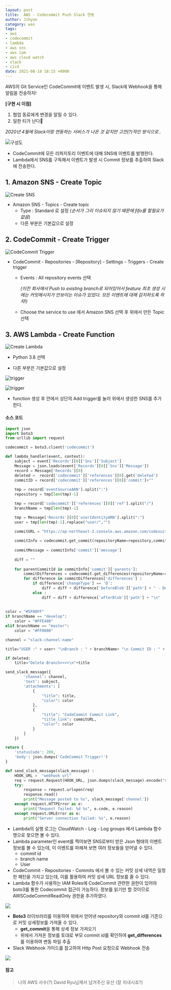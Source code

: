 ```yaml
---
layout: post
title:  AWS - Codecommit Push Slack 연동
author: Jihyun
category: was
tags:
- aws
- codecommit
- lambda
- aws sns
- aws iam
- aws cloud watch
- slack
- cicd
date: 2021-08-18 18:15 +0900
---
```


AWS의 Git Service인 CodeCommit에 이벤트 발생 시, Slack에 Webhook을 통해 알림을 전송하자!

**[구현 시 이점]**

1) 협업 동료에게 변경을 알릴 수 있다.
2) 일한 티가 난다🤣

*2020년 4월에 Slack이랑 연동하는 서비스가 나온 것 같지만 고전(?)적인 방식으로*..



![구성도](https://jihyun416.github.io/assets/aws_1_1.png)

- CodeCommit에 모든 리파지토리 이벤트에 대해 SNS에 이벤트를 발행한다.
- Lambda에서 SNS를 구독해서 이벤트가 발생 시 Commit 정보를 추출하여 Slack에 전송한다.



## 1. Amazon SNS - Create Topic

![Create SNS](https://jihyun416.github.io/assets/aws_1_2.png)

- Amazon SNS - Topics - Create topic
  - Type : Standard 로 설정 *(순서가 그리 이슈되지 않기 때문에 fifo를 할필요가 없음*)
  - 다른 부분은 기본값으로 설정



## 2. CodeCommit - Create Trigger

![CodeCommit Trigger](https://jihyun416.github.io/assets/aws_1_3.png)

- CodeCommit - Repositories - [Repository] - Settings - Triggers - Create trigger

  - Events : All repository events 선택 

    *(이전 회사에서 Push to existing branch로 되어있어서 feature 최초 생성 시에는 커밋메시지가 안보이는 이슈가 있었다. 모든 이벤트에 대해 감지하도록 하자!)*

  - Choose the service to use 에서 Amazon SNS 선택 후 위에서 만든 Topic 선택



## 3. AWS Lambda - Create Function

![Create Lambda](https://jihyun416.github.io/assets/aws_1_4.png)

- Python 3.8 선택

- 다른 부분은 기본값으로 설정

![trigger](https://jihyun416.github.io/assets/aws_1_9.png)

![trigger](https://jihyun416.github.io/assets/aws_1_8.png)

- function 생성 후 안에서 상단의 Add trigger를 눌러 위에서 생성한 SNS를 추가한다.



#### 소스 코드

```python
import json
import boto3
from urllib import request

codecommit = boto3.client('codecommit')

def lambda_handler(event, context):
    subject = event['Records'][0]['Sns']['Subject']
    Message = json.loads(event['Records'][0]['Sns']['Message'])
    record = Message['Records'][0]
    deleted =  record['codecommit']['references'][0].get('deleted')
    commitID = record['codecommit']['references'][0]['commit']+""
    
    tmp = record['eventSourceARN'].split(":")
    repository = tmp[len(tmp)-1]

    tmp = record['codecommit']['references'][0]['ref'].split("/")
    branchName = tmp[len(tmp)-1]

    tmp = Message['Records'][0]['userIdentityARN'].split(":")
    user = tmp[len(tmp)-1].replace("user/","")

    commitURL = "https://ap-northeast-2.console.aws.amazon.com/codesuite/codecommit/repositories/" + repository + "/commit/"+commitID+"?region=ap-northeast-2"
    
    commitInfo = codecommit.get_commit(repositoryName=repository,commitId=commitID)
    
    commitMessage = commitInfo['commit']['message']
    
    diff = ""
    
    for parentCommitId in commitInfo['commit']['parents']:
        commitDifferences = codecommit.get_differences(repositoryName=repository,beforeCommitSpecifier=parentCommitId, afterCommitSpecifier=commitID)
        for difference in commitDifferences['differences'] :
            if difference['changeType'] == 'D':
                diff = diff + difference['beforeBlob']['path'] + " - Delete \n"
            else :
                diff = diff + difference['afterBlob']['path'] + "\n"
          
          
color = "#5F00FF"
if branchName == "develop":
    color = "#FFE400"
elif branchName == "master":
    color = "#FF0000"

channel = "slack-channel-name"

title="USER :" + user+ "\nBranch : " + branchName+ "\n Commit ID : " + commitID + "\n Commit Message : "+ commitMessage + "\n Commit file : "+ diff

if deleted:
    title="Delete Branch>>>>\n"+title

send_slack_message({
        'channel': channel,
        'text': subject,
        'attachments': [
            {
                "title": title,
                "color": color
            },
            {
                "title": "CodeCommit Commit Link",
                "title_link": commitURL,
                "color": color
            }
        ]
    })

return {
    'statusCode': 200,
    'body': json.dumps('CodeCommit Trigger!')
}

def send_slack_message(slack_message) :
    HOOK_URL =  "webhook url"
    req = request.Request(HOOK_URL, json.dumps(slack_message).encode("utf-8"),method="POST")
    try:
        response = request.urlopen(req)
        response.read()
        print("Message posted to %s", slack_message['channel'])
    except request.HTTPError as e:
        print("Request failed: %d %s", e.code, e.reason)
    except request.URLError as e:
        print("Server connection failed: %s", e.reason)
```

- Lambda의 실행 로그는 CloudWatch - Log - Log groups 에서 Lambda 함수명으로 찾으면 볼 수 있다.
- Lambda parameter인 event를 찍어보면 SNS로부터 받은 Json 형태의 이벤트 정보를 볼 수 있는데, 이 이벤트를 파헤쳐 보면 여러 정보들을 얻어낼 수 있다.
  - commit id
  - branch name
  - User
- CodeCommit - Repositories - Commits 에서 볼 수 있는 커밋 상세 내역은 일정한 패턴을 가지고 있는데, 이를 활용하여 커밋 상세 URL 정보를 줄 수 있다.
- Lambda 함수가 사용하는 IAM Roles에 CodeCommit 관련한 권한이 있어야 boto3를 통한 Codecommit 접근이 가능하다. 정보를 읽기만 할 것이므로 AWSCodeCommitReadOnly 권한을 추가하였다.

![](https://jihyun416.github.io/assets/aws_1_7.png)

- **Boto3** 라이브러리를 이용하여 위에서 얻어낸 repository와 commit id를 기준으로 커밋 상세정보를 가져올 수 있다.
  - **get_commit**을 통해 상세 정보 가져오기
  - 위에서 가져온 정보를 토대로 부모 commit id를 확인하여 **get_differences**를 이용하여 변동 파일 추출
- Slack Webhook 가이드를 참고하여 Http Post 요청으로 Webhook 전송

![](https://jihyun416.github.io/assets/aws_1_6.png)



#### 참고

> 나의 AWS 사수(?) David Ryu님께서 남겨주신 유산 (잘 지내시죠?)
